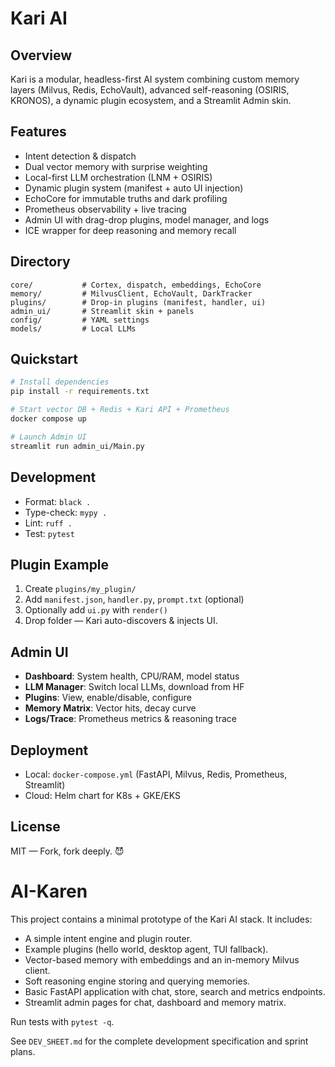# Kari AI

## Overview

Kari is a modular, headless-first AI system combining custom memory layers (Milvus, Redis, EchoVault), advanced self-reasoning (OSIRIS, KRONOS), a dynamic plugin ecosystem, and a Streamlit Admin skin.

## Features

* Intent detection & dispatch
* Dual vector memory with surprise weighting
* Local-first LLM orchestration (LNM + OSIRIS)
* Dynamic plugin system (manifest + auto UI injection)
* EchoCore for immutable truths and dark profiling
* Prometheus observability + live tracing
* Admin UI with drag-drop plugins, model manager, and logs
* ICE wrapper for deep reasoning and memory recall

## Directory

```
core/           # Cortex, dispatch, embeddings, EchoCore
memory/         # MilvusClient, EchoVault, DarkTracker
plugins/        # Drop-in plugins (manifest, handler, ui)
admin_ui/       # Streamlit skin + panels
config/         # YAML settings
models/         # Local LLMs
```

## Quickstart

```bash
# Install dependencies
pip install -r requirements.txt

# Start vector DB + Redis + Kari API + Prometheus
docker compose up

# Launch Admin UI
streamlit run admin_ui/Main.py
```

## Development

* Format: `black .`
* Type-check: `mypy .`
* Lint: `ruff .`
* Test: `pytest`

## Plugin Example

1. Create `plugins/my_plugin/`
2. Add `manifest.json`, `handler.py`, `prompt.txt` (optional)
3. Optionally add `ui.py` with `render()`
4. Drop folder — Kari auto-discovers & injects UI.

## Admin UI

* **Dashboard**: System health, CPU/RAM, model status
* **LLM Manager**: Switch local LLMs, download from HF
* **Plugins**: View, enable/disable, configure
* **Memory Matrix**: Vector hits, decay curve
* **Logs/Trace**: Prometheus metrics & reasoning trace

## Deployment

* Local: `docker-compose.yml` (FastAPI, Milvus, Redis, Prometheus, Streamlit)
* Cloud: Helm chart for K8s + GKE/EKS

## License

MIT — Fork, fork deeply. 😈

# AI-Karen

This project contains a minimal prototype of the Kari AI stack. It includes:

- A simple intent engine and plugin router.
- Example plugins (hello world, desktop agent, TUI fallback).
- Vector-based memory with embeddings and an in-memory Milvus client.
- Soft reasoning engine storing and querying memories.
- Basic FastAPI application with chat, store, search and metrics endpoints.
- Streamlit admin pages for chat, dashboard and memory matrix.

Run tests with `pytest -q`.

See `DEV_SHEET.md` for the complete development specification and sprint plans.
